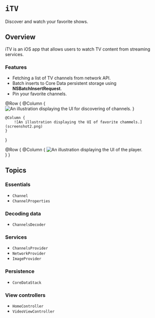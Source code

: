 # ``iTV``

Discover and watch your favorite shows.

## Overview

iTV is an iOS app that allows users to watch TV content from streaming services.

### Features

- Fetching a list of TV channels from network API.
- Batch inserts to Core Data persistent storage using **NSBatchInsertRequest**.
- Pin your favorite channels.

@Row {
    @Column {
        ![An illustration displaying the UI for discovering of channels.](screenshot.png)
    }
    
    @Column {
        ![An illustration displaying the UI of favorite chammels.](screenshot2.png)
    }
}

@Row {
    @Column {
        ![An illustration displaying the UI of the player.](screenshot3.png)    
    }
}

## Topics

### Essentials

- ``Channel``
- ``ChannelProperties``

### Decoding data

- ``ChannelsDecoder``

### Services

- ``ChannelsProvider``
- ``NetworkProvider``
- ``ImageProvider``

### Persistence

- ``CoreDataStack``

### View controllers

- ``HomeController``
- ``VideoViewController``
